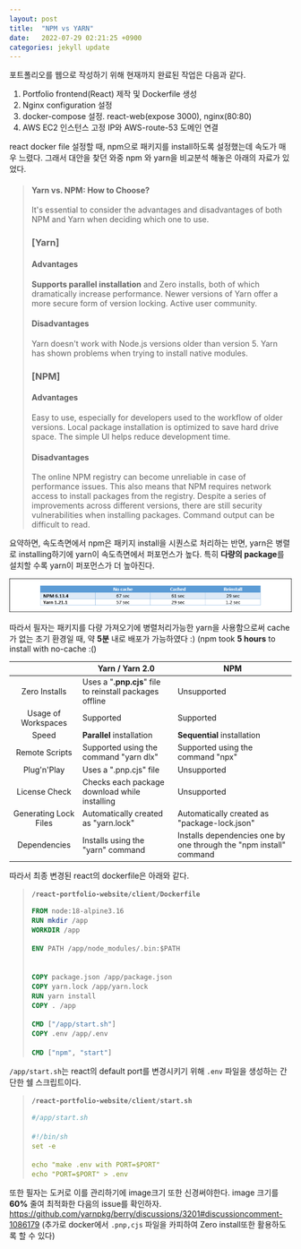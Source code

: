 ```yaml
---
layout: post
title:  "NPM vs YARN"
date:   2022-07-29 02:21:25 +0900
categories: jekyll update
---
```


포트폴리오를 웹으로 작성하기 위해 현재까지 완료된 작업은 다음과 같다.
1.  Portfolio frontend(React) 제작 및 Dockerfile 생성
2.  Nginx configuration 설정
3.  docker-compose 설정. react-web(expose 3000), nginx(80:80)
4.  AWS EC2 인스턴스 고정 IP와 AWS-route-53 도메인 연결

react docker file 설정할 때, npm으로 패키지를 install하도록 설정했는데 속도가 매우 느렸다.
그래서 대안을 찾던 와중 npm 와 yarn을 비교분석 해놓은 아래의 자료가 있었다.

<Blockquote>

#### Yarn vs. NPM: How to Choose?
It's essential to consider the advantages and disadvantages of both NPM and Yarn when deciding which one to use.

### [Yarn]

#### Advantages
**Supports parallel installation** and Zero installs, both of which dramatically increase performance.
Newer versions of Yarn offer a more secure form of version locking.
Active user community.

#### Disadvantages
Yarn doesn't work with Node.js versions older than version 5.
Yarn has shown problems when trying to install native modules.

### [NPM]

#### Advantages
Easy to use, especially for developers used to the workflow of older versions.
Local package installation is optimized to save hard drive space.
The simple UI helps reduce development time.

#### Disadvantages
The online NPM registry can become unreliable in case of performance issues. This also means that NPM requires network access to install packages from the registry.
Despite a series of improvements across different versions, there are still security vulnerabilities when installing packages.
Command output can be difficult to read.

</Blockquote>

요약하면, 속도측면에서 npm은 패키지 install을 시퀀스로 처리하는 반면, yarn은 병렬로 installing하기에 yarn이 속도측면에서 퍼포먼스가 높다. 특히 **다량의 package**를 설치할 수록 yarn이 퍼포먼스가 더 높아진다.

![yarnVSnpm](./../images/20220729/yarn%20vs%20npm.png)

따라서 필자는 패키지를 다량 가져오기에 병렬처리가능한 yarn을 사용함으로써 cache가 없는 초기 환경일 때, 약 **5분** 내로 배포가 가능하였다 :) (npm took **5 hours** to install with no-cache :()




|                       | Yarn / Yarn 2.0                                          | NPM                                                                |
| :-------------------: | -------------------------------------------------------- | ------------------------------------------------------------------ |
|     Zero Installs     | Uses a "**.pnp.cjs**" file to reinstall packages offline | Unsupported                                                        |
|  Usage of Workspaces  | Supported                                                | Supported                                                          |
|         Speed         | **Parallel** installation                                | **Sequential** installation                                        |
|    Remote Scripts     | Supported using the command "yarn dlx"                   | Supported using the command "npx"                                  |
|      Plug'n'Play      | Uses a ".pnp.cjs" file                                   | Unsupported                                                        |
|     License Check     | Checks each package download while installing            | Unsupported                                                        |
| Generating Lock Files | Automatically created as "yarn.lock"                     | Automatically created as "package-lock.json"                       |
|     Dependencies      | Installs using the "yarn" command                        | Installs dependencies one by one through the "npm install" command |



따라서 최종 변경된 react의 dockerfile은 아래와 같다.



<Blockquote>

**`/react-portfolio-website/client/Dockerfile`**

```dockerfile
FROM node:18-alpine3.16
RUN mkdir /app
WORKDIR /app

ENV PATH /app/node_modules/.bin:$PATH
 

COPY package.json /app/package.json
COPY yarn.lock /app/yarn.lock
RUN yarn install 
COPY . /app 

CMD ["/app/start.sh"]
COPY .env /app/.env

CMD ["npm", "start"]
```
</Blockquote>

`/app/start.sh`는 react의 default port를 변경시키기 위해 `.env` 파일을 생성하는 간단한 쉘 스크립트이다.

<Blockquote>

**`/react-portfolio-website/client/start.sh`**

```yaml
#/app/start.sh

#!/bin/sh
set -e

echo "make .env with PORT=$PORT"
echo "PORT=$PORT" > .env
```
</Blockquote>


또한 필자는 도커로 이를 관리하기에 image크기 또한 신경써야한다. image 크기를 **60%** 줄여 최적화한 다음의 issue를 확인하자.
https://github.com/yarnpkg/berry/discussions/3201#discussioncomment-1086179
(추가로 docker에서 `.pnp,cjs` 파일을 카피하여 Zero install또한 활용하도록 할 수 있다)

